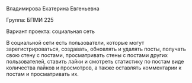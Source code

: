 Владимирова Екатерина Евгеньевна

Группа: БПМИ 225

Вариант проекта: социальная сеть

В социальной сети есть пользователи, которые могут зарегистрироваться, создавать, обновлять и удалять посты, получать свою стену с постами, просматривать стены с постами других пользователей, ставить лайки и смотреть статистику по постам виде количества лайков и просмотров, а также оставлять комментарии к постам и просматривать их.
